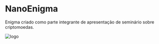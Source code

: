 # NanoEnigma
Enigma criado como parte integrante de apresentação de seminário sobre criptomoedas.


![logo](https://user-images.githubusercontent.com/28392782/50039431-86f69480-0019-11e9-93cd-adeb4bda4a2d.png)

